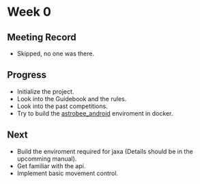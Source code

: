 # Week 0

## Meeting Record

- Skipped, no one was there.

## Progress

- Initialize the project.
- Look into the Guidebook and the rules.
- Look into the past competitions.
- Try to build the [astrobee_android](https://github.com/nasa/astrobee_android) enviroment in docker.

## Next

- Build the enviroment required for jaxa (Details should be in the upcomming manual).
- Get familiar with the api.
- Implement basic movement control.
